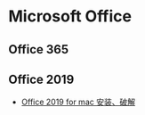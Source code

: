 # Microsoft Office

## Office 365

## Office 2019

* [Office 2019 for mac 安装、破解](https://www.jianshu.com/p/9f8289ef273a)